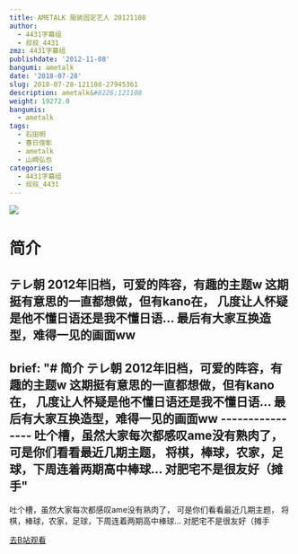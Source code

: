 ```yaml
---
title: AMETALK 服装固定艺人 20121108
author:
  - 4431字幕组
  - 叔叔_4431
zmz: 4431字幕组
publishdate: '2012-11-08'
bangumi: ametalk
date: '2018-07-28'
slug: 2018-07-28-121108-27945361
description: ametalk&#8226;121108
weight: 19272.0
bangumis:
  - ametalk
tags:
  - 石田明
  - 春日俊彰
  - ametalk
  - 山崎弘也
categories:
  - 4431字幕组
  - 叔叔_4431
---
```

![](https://i.imgur.com/116qtFf.jpg)
# 简介  
テレ朝
2012年旧档，可爱的阵容，有趣的主题w
这期挺有意思的一直都想做，但有kano在，
几度让人怀疑是他不懂日语还是我不懂日语...
最后有大家互换造型，难得一见的画面ww
-------------
brief: "# 简介 テレ朝 2012年旧档，可爱的阵容，有趣的主题w 这期挺有意思的一直都想做，但有kano在， 几度让人怀疑是他不懂日语还是我不懂日语... 最后有大家互换造型，难得一见的画面ww ---------------- 吐个槽，虽然大家每次都感叹ame没有熟肉了， 可是你们看看最近几期主题， 将棋，棒球，农家，足球，下周连着两期高中棒球... 对肥宅不是很友好（摊手"
---
吐个槽，虽然大家每次都感叹ame没有熟肉了，
可是你们看看最近几期主题，
将棋，棒球，农家，足球，下周连着两期高中棒球...
对肥宅不是很友好（摊手  

[去B站观看](https://www.bilibili.com/video/av27945361/)
 
